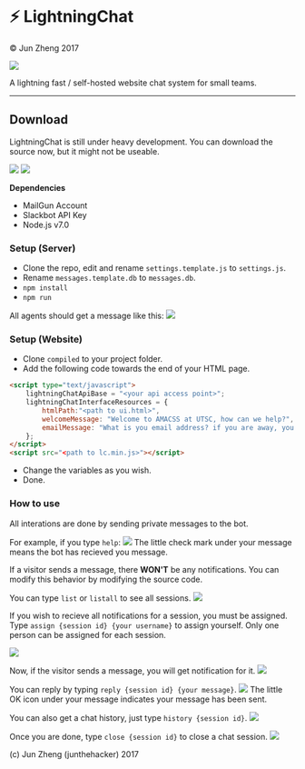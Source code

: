 # ⚡ LightningChat

&copy; Jun Zheng 2017

![](https://travis-ci.org/junthehacker/LightningChat.svg?branch=master)

A lightning fast / self-hosted website chat system for small teams.

-----------------------------------
## Download
LightningChat is still under heavy development. You can download the source now, but it might not be useable.

![](http://i.imgur.com/eqqLyXr.png)
![](http://i.imgur.com/X1KxQoB.png)

**Dependencies**
* MailGun Account
* Slackbot API Key
* Node.js v7.0

### Setup (Server)
* Clone the repo, edit and rename `settings.template.js` to `settings.js`.
* Rename `messages.template.db` to `messages.db`.
* `npm install`
* `npm run`

All agents should get a message like this:
![](https://i.imgur.com/BB0fCED.png)

### Setup (Website)
* Clone `compiled` to your project folder.
* Add the following code towards the end of your HTML page.
```html
<script type="text/javascript">
    lightningChatApiBase = "<your api access point>";
    lightningChatInterfaceResources = {
        htmlPath:"<path to ui.html>",
        welcomeMessage: "Welcome to AMACSS at UTSC, how can we help?",
        emailMessage: "What is you email address? if you are away, you will recieve an email notification when we reply."
    };
</script>
<script src="<path to lc.min.js>"></script>
```
* Change the variables as you wish.
* Done.


### How to use

All interations are done by sending private messages to the bot.

For example, if you type `help`:
![](http://i.imgur.com/9kFs4Th.png)
The little check mark under your message means the bot has recieved you message.


If a visitor sends a message, there **WON'T** be any notifications. You can modify this behavior by modifying the source code.

You can type `list` or `listall` to see all sessions.
![](http://i.imgur.com/29PCZEM.png)

If you wish to recieve all notifications for a session, you must be assigned. Type `assign {session id} {your username}` to assign yourself. Only one person can be assigned for each session.

![](http://i.imgur.com/YKYXCOA.png)

Now, if the visitor sends a message, you will get notification for it.
![](http://i.imgur.com/NWpvhj6.png)

You can reply by typing `reply {session id} {your message}`.
![](http://i.imgur.com/0nbWDCx.png)
The little OK icon under your message indicates your message has been sent.

You can also get a chat history, just type `history {session id}`.
![](http://i.imgur.com/qijWCUd.png)

Once you are done, type `close {session id}` to close a chat session.
![](http://i.imgur.com/R8iCpVe.png)

(c) Jun Zheng (junthehacker) 2017
